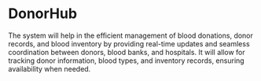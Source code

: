 # DonorHub
The system will help in the efficient  management of blood donations, donor records, and blood inventory by providing real-time updates and  seamless coordination between donors, blood banks, and hospitals. It will allow for tracking donor  information, blood types, and inventory records, ensuring availability when needed.
